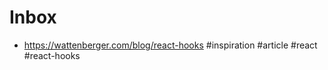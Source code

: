 # Inbox

- https://wattenberger.com/blog/react-hooks #inspiration #article #react #react-hooks


[//begin]: # "Autogenerated link references for markdown compatibility"
[article]: article "Article"
[react]: react "React"
[//end]: # "Autogenerated link references"